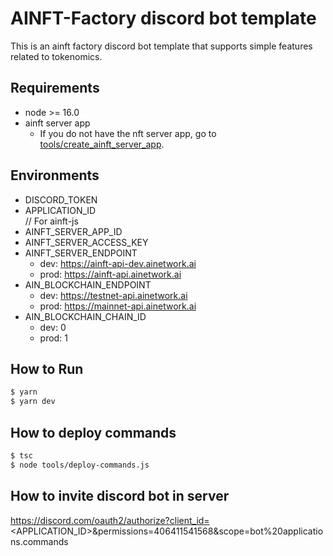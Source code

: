 # AINFT-Factory discord bot template  
This is an ainft factory discord bot template that supports simple features related to tokenomics.

## Requirements
- node >= 16.0
- ainft server app  
  - If you do not have the nft server app, go to [tools/create_ainft_server_app](https://github.com/ainft-team/ainft-discord-bot-templates/tools/create_ainft_server_app).

## Environments
- DISCORD_TOKEN
- APPLICATION_ID  
// For ainft-js
- AINFT_SERVER_APP_ID
- AINFT_SERVER_ACCESS_KEY
- AINFT_SERVER_ENDPOINT
  - dev: https://ainft-api-dev.ainetwork.ai
  - prod: https://ainft-api.ainetwork.ai
- AIN_BLOCKCHAIN_ENDPOINT
  - dev: https://testnet-api.ainetwork.ai
  - prod: https://mainnet-api.ainetwork.ai
- AIN_BLOCKCHAIN_CHAIN_ID
  - dev: 0
  - prod: 1

## How to Run
```bash
$ yarn
$ yarn dev
```

## How to deploy commands
```bash
$ tsc
$ node tools/deploy-commands.js
```

## How to invite discord bot in server
https://discord.com/oauth2/authorize?client_id=<APPLICATION_ID>&permissions=406411541568&scope=bot%20applications.commands